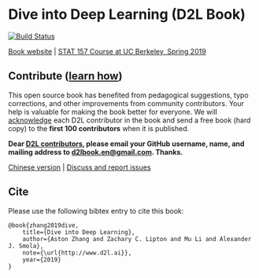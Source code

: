 # Dive into Deep Learning (D2L Book)

[![Build Status](http://ci.d2l.ai/job/d2l-en/job/master/badge/icon)](http://ci.d2l.ai/job/d2l-en/job/master/)

[Book website](http://numpy.d2l.ai/) | [STAT 157 Course at UC Berkeley, Spring 2019](http://courses.d2l.ai/berkeley-stat-157/index.html)

## Contribute ([learn how](http://numpy.d2l.ai/chapter_appendix/how-to-contribute.html))

This open source book has benefited from pedagogical suggestions, typo corrections, and other improvements from community contributors. Your help is valuable for making the book better for everyone. We will [acknowledge](https://www.d2l.ai/chapter_preface/preface.html#Acknowledgments) each D2L contributor in the book and send a free book (hard copy) to the **first 100 contributors** when it is published.

**Dear [D2L contributors](https://github.com/d2l-ai/d2l-en/graphs/contributors), please email your GitHub username, name, and mailing address to d2lbook.en@gmail.com. Thanks.**

[Chinese version](https://github.com/d2l-ai/d2l-zh) | [Discuss and report issues](https://discuss.mxnet.io/)


## Cite

Please use the following bibtex entry to cite this book:

```
@book{zhang2019dive,
    title={Dive into Deep Learning},
    author={Aston Zhang and Zachary C. Lipton and Mu Li and Alexander J. Smola},
    note={\url{http://www.d2l.ai}},
    year={2019}
}
```
